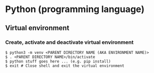 Python (programming language)
=============================

## Virtual environment

### Create, activate and deactivate virtual environment

```
$ python3 -m venv <PARENT DIRECTORY NAME (AKA ENVIRONMENT NAME)>
$ . <PARENT DIRECTORY NAME>/bin/activate
$ python stuff goes here ... (e.g. pip install)
$ exit # Close shell and exit the virtual environment
```
